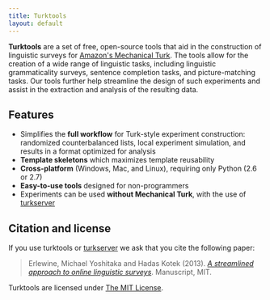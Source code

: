 ```yaml
---
title: Turktools
layout: default
---
```


**Turktools** are a set of free, open-source tools that aid in the construction of linguistic surveys for [Amazon's Mechanical Turk](http://mturk.com). The tools allow for the creation of a wide range of linguistic tasks, including linguistic grammaticality surveys, sentence completion tasks, and picture-matching tasks. Our tools further help streamline the design of such experiments and assist in the extraction and analysis of the resulting data.

## Features

* Simplifies the **full workflow** for Turk-style experiment construction: randomized counterbalanced lists, local experiment simulation, and results in a format optimized for analysis
* **Template skeletons** which maximizes template reusability
* **Cross-platform** (Windows, Mac, and Linux), requiring only Python (2.6 or 2.7)
* **Easy-to-use tools** designed for non-programmers
* Experiments can be used **without Mechanical Turk**, with the use of [turkserver](http://turktools.net/use/server.html)

## Citation and license

If you use turktools or [turkserver](http://turktools.net/use/server.html) we ask that you cite the following paper:

> Erlewine, Michael Yoshitaka and Hadas Kotek (2013). [*A streamlined approach to online linguistic surveys*](http://ling.auf.net/lingbuzz/001802/current.pdf). Manuscript, MIT.

Turktools are licensed under [The MIT License](http://www.tldrlegal.com/license/mit-license).